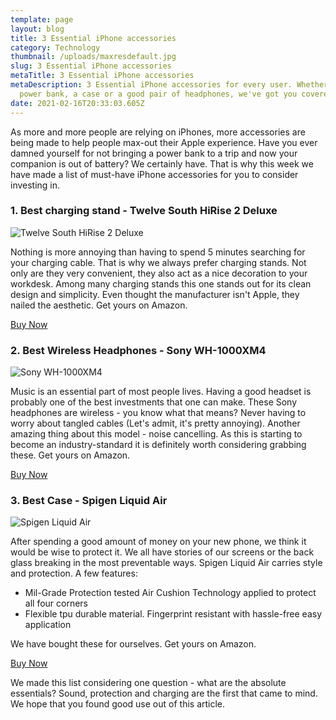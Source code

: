 ```yaml
---
template: page
layout: blog
title: 3 Essential iPhone accessories
category: Technology
thumbnail: /uploads/maxresdefault.jpg
slug: 3 Essential iPhone accessories
metaTitle: 3 Essential iPhone accessories
metaDescription: 3 Essential iPhone accessories for every user. Whether it's a
  power bank, a case or a good pair of headphones, we've got you covered.
date: 2021-02-16T20:33:03.605Z
---
```


As more and more people are relying on iPhones, more accessories are being made to help people max-out their Apple experience. Have you ever damned yourself for not bringing a power bank to a trip and now your companion is out of battery? We certainly have. That is why this week we have made a list of must-have iPhone accessories for you to consider investing in.

### 1. Best charging stand - Twelve South HiRise 2 Deluxe

![Twelve South HiRise 2 Deluxe](/uploads/image.jpg "Twelve South HiRise 2 Deluxe")

Nothing is more annoying than having to spend 5 minutes searching for your charging cable. That is why we always prefer charging stands. Not only are they very convenient, they also act as a nice decoration to your workdesk. Among many charging stands this one stands out for its clean design and simplicity. Even thought the manufacturer isn't Apple, they nailed the aesthetic. Get yours on Amazon.

<a href="<https://www.amazon.com/gp/product/B01LD85ORQ/ref=as_li_tl?ie=UTF8&tag=biipg_091917_best-iphone-docks-20&camp=1789&creative=9325&linkCode=as2&creativeASIN=B01LD85ORQ&linkId=150e2ff60be9432cf955817c7399d85e>" class="buyButton">Buy Now</a>

### 2. Best Wireless Headphones - Sony WH-1000XM4

![Sony WH-1000XM4](/uploads/headphones.jpg "Sony WH-1000XM4")

Music is an essential part of most people lives. Having a good headset is probably one of the best investments that one can make. These Sony headphones are wireless - you know what that means? Never having to worry about tangled cables (Let's admit, it's pretty annoying). Another amazing thing about this model - noise cancelling. As this is starting to become an industry-standard it is definitely worth considering grabbing these. Get yours on Amazon.

<a href="[](https://www.amazon.com/gp/product/B01LD85ORQ/ref=as_li_tl?ie=UTF8&tag=biipg_091917_best-iphone-docks-20&camp=1789&creative=9325&linkCode=as2&creativeASIN=B01LD85ORQ&linkId=150e2ff60be9432cf955817c7399d85e)<https://www.amazon.com/gp/product/B0863TXGM3/ref=as_li_tl?ie=UTF8&tag=biip_080620_sony-wh-1000xm4-headphones-price-release-date-20&camp=1789&creative=9325&linkCode=as2&creativeASIN=B0863TXGM3&linkId=9f216c05ef4f9cb8644068a0b43f6845>" class="buyButton">Buy Now</a>

### 3. Best Case - Spigen Liquid Air

![Spigen Liquid Air](/uploads/case.jpg "Spigen Liquid Air")

After spending a good amount of money on your new phone, we think it would be wise to protect it. We all have stories of our screens or the back glass breaking in the most preventable ways. Spigen Liquid Air carries style and protection. A few features:

* Mil-Grade Protection tested Air Cushion Technology applied to protect all four corners
* Flexible tpu durable material. Fingerprint resistant with hassle-free easy application

We have bought these for ourselves. Get yours on Amazon.

<a href="[](https://www.amazon.com/gp/product/B01LD85ORQ/ref=as_li_tl?ie=UTF8&tag=biipg_091917_best-iphone-docks-20&camp=1789&creative=9325&linkCode=as2&creativeASIN=B01LD85ORQ&linkId=150e2ff60be9432cf955817c7399d85e)<https://www.amazon.co.uk/dp/B08BGCRLCD/ref=as_li_ss_tl?language=en_US&ie=UTF8&linkCode=gs2&linkId=8c7bc1b297437adec45c61b1f9219c8d&tag=luxedigital-21>[](https://www.amazon.com/gp/product/B0863TXGM3/ref=as_li_tl?ie=UTF8&tag=biip_080620_sony-wh-1000xm4-headphones-price-release-date-20&camp=1789&creative=9325&linkCode=as2&creativeASIN=B0863TXGM3&linkId=9f216c05ef4f9cb8644068a0b43f6845)" class="buyButton">Buy Now</a>

We made this list considering one question - what are the absolute essentials? Sound, protection and charging are the first that came to mind. We hope that you found good use out of this article.
